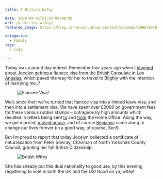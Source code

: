 ```yaml
---
title: A British Wifey

date: 2008-09-02T21:09:00+00:00
url: /a-british-wifey/
featured_image: https://blog.iannelson.uk/wp-content/uploads/2008/09/british-wifey_2822763194_o-1.jpg

categories:
  - Family
tags:
  - tidy

---
```

Today was a proud day indeed. Remember four years ago when I [blogged about Jocelyn getting a fiancee visa from the British Consulate in Los Angeles][1], which paved the way for her to travel to Blighty with the intention of marrying me..?<figure class="kg-card kg-image-card">

<img decoding="async" src="https://blog.iannelson.uk/wp-content/uploads/2023/08/fiancee-visa_18183343_o.jpg" class="kg-image" alt="Fiancee Visa!" loading="lazy" /> </figure> 

Well, since then we&#8217;ve turned that fiancee visa into a limited leave visa, and then into a settlement visa. We have spent over £2000 on government fees for these various rubber stamps &#8211; outrageously high amounts which resulted in letters being sent [to][2] and [from][3] the Home Office. Along the way, we got married, [moved house][4], and of course [Benjamin][5] came along to change our lives forever (in a good way, of course, Son!).

But I&#8217;m proud to report that today Jocelyn collected a certificate of naturalisation from Peter Sowray, Chairman of North Yorkshire County Council, granting her full British Citizenship.<figure class="kg-card kg-image-card">

<img decoding="async" src="https://blog.iannelson.uk/wp-content/uploads/2023/08/british-wifey_2822763194_o.jpg" class="kg-image" alt="British Wifey" loading="lazy" /> </figure> 

She has already put this dual nationality to good use, by this evening registering to vote in both the UK and the US! Good on ya, wifey!

 [1]: https://blog.iannelson.uk/we-have-governmental-approval/
 [2]: https://blog.iannelson.uk/happy-anniversary-now-cough-up/
 [3]: https://blog.iannelson.uk/immigration-fees-the-home-office-respond/
 [4]: https://blog.iannelson.uk/back-in-the-land-of-the-blogging/
 [5]: https://blog.iannelson.uk/benjamin-george-nelson/